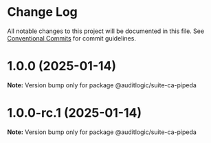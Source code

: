 # Change Log

All notable changes to this project will be documented in this file.
See [Conventional Commits](https://conventionalcommits.org) for commit guidelines.

# 1.0.0 (2025-01-14)

**Note:** Version bump only for package @auditlogic/suite-ca-pipeda





# 1.0.0-rc.1 (2025-01-14)

**Note:** Version bump only for package @auditlogic/suite-ca-pipeda
